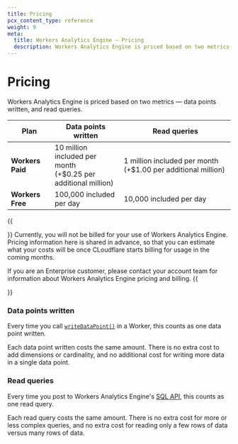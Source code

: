 ```yaml
---
title: Pricing
pcx_content_type: reference
weight: 9
meta:
  title: Workers Analytics Engine — Pricing
  description: Workers Analytics Engine is priced based on two metrics — data points written, and read queries.
---
```


# Pricing

Workers Analytics Engine is priced based on two metrics — data points written, and read queries.

| Plan             | Data points written                                                   | Read queries                                                 |
|------------------|-----------------------------------------------------------------------|--------------------------------------------------------------|
| **Workers Paid** | 10 million included per month <br /> (+$0.25 per additional million)  | 1 million included per month (+$1.00 per additional million) |
| **Workers Free** | 100,000 included per day                                              | 10,000 included per day                                      |

{{<Aside type="note" header="Pricing availability">}}
Currently, you will not be billed for your use of Workers Analytics Engine. Pricing information here is shared in advance, so that you can estimate what your costs will be once CLoudflare starts billing for usage in the coming months.

If you are an Enterprise customer, please contact your account team for information about Workers Analytics Engine pricing and billing.
{{</Aside>}}

### Data points written

Every time you call [`writeDataPoint()`](/analytics/analytics-engine/get-started/#3-write-data-from-your-worker) in a Worker, this counts as one data point written.

Each data point written costs the same amount. There is no extra cost to add dimensions or cardinality, and no additional cost for writing more data in a single data point.

### Read queries

Every time you post to Workers Analytics Engine's [SQL API](/analytics/analytics-engine/sql-api/), this counts as one read query.

Each read query costs the same amount. There is no extra cost for more or less complex queries, and no extra cost for reading only a few rows of data versus many rows of data.